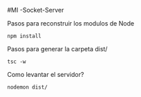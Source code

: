 #MI -Socket-Server

Pasos para reconstruir los modulos de Node
```
npm install
```
Pasos para generar la carpeta dist/
```
tsc -w
```
Como levantar el servidor?
```
nodemon dist/
```



